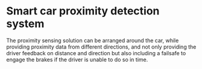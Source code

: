 # Smart car proximity detection system

The proximity sensing solution can be arranged around the car, while providing proximity data from different directions, and not only providing the driver feedback on distance and direction but also including a failsafe to engage the brakes if the driver is unable to do so in time.

